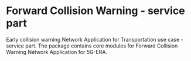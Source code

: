 # Forward Collision Warning - service part

Early collision warning Network Application for Transportation use case - service part.
The package contains core modules for Forward Collision Warning Network Application for 5G-ERA.


